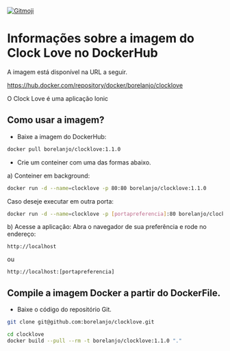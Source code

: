 <a href="https://gitmoji.carloscuesta.me">
  <img src="https://img.shields.io/badge/gitmoji-%20😜%20😍-FFDD67.svg?style=flat-square" alt="Gitmoji">
</a>

# Informações sobre a imagem do Clock Love no DockerHub

A imagem está disponível na URL a seguir.

https://hub.docker.com/repository/docker/borelanjo/clocklove

O Clock Love é uma aplicação Ionic

## Como usar a imagem?

* Baixe a imagem do DockerHub:

```sh
docker pull borelanjo/clocklove:1.1.0
```

* Crie um conteiner com uma das formas abaixo.

a) Conteiner em background:

```sh
docker run -d --name=clocklove -p 80:80 borelanjo/clocklove:1.1.0
```

Caso deseje executar em outra porta:

```sh
docker run -d --name=clocklove -p [portapreferencia]:80 borelanjo/clocklove:1.1.0
```

b) Acesse a aplicação:
Abra o navegador de sua preferência e rode no endereço:

```
http://localhost
```

ou

```
http://localhost:[portapreferencia]
```


## Compile a imagem Docker a partir do DockerFile.

* Baixe o código do repositório Git.

```sh
git clone git@github.com:borelanjo/clocklove.git
```

```sh
cd clocklove
docker build --pull --rm -t borelanjo/clocklove:1.1.0 "."
```
